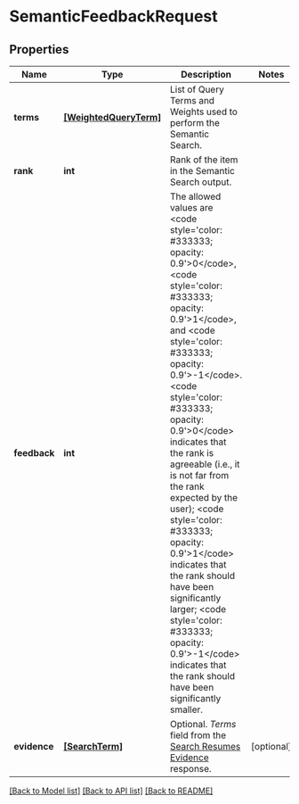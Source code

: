 # SemanticFeedbackRequest


## Properties
Name | Type | Description | Notes
------------ | ------------- | ------------- | -------------
**terms** | [**[WeightedQueryTerm]**](WeightedQueryTerm.md) | List of Query Terms and Weights used to perform the Semantic Search. | 
**rank** | **int** | Rank of the item in the Semantic Search output. | 
**feedback** | **int** | The allowed values are &lt;code style&#x3D;&#39;color: #333333; opacity: 0.9&#39;&gt;0&lt;/code&gt;, &lt;code style&#x3D;&#39;color: #333333; opacity: 0.9&#39;&gt;1&lt;/code&gt;, and &lt;code style&#x3D;&#39;color: #333333; opacity: 0.9&#39;&gt;-1&lt;/code&gt;. &lt;code style&#x3D;&#39;color: #333333; opacity: 0.9&#39;&gt;0&lt;/code&gt; indicates that the rank is agreeable (i.e., it is not far from the rank expected by the user); &lt;code style&#x3D;&#39;color: #333333; opacity: 0.9&#39;&gt;1&lt;/code&gt; indicates that the rank should have been significantly larger; &lt;code style&#x3D;&#39;color: #333333; opacity: 0.9&#39;&gt;-1&lt;/code&gt; indicates that the rank should have been significantly smaller. | 
**evidence** | [**[SearchTerm]**](SearchTerm.md) | Optional. *Terms* field from the [Search Resumes Evidence](https://api.inda.ai/hr/docs/v2/#operation/search_resumes_evidence__POST) response. | [optional] 

[[Back to Model list]](../README.md#documentation-for-models) [[Back to API list]](../README.md#documentation-for-api-endpoints) [[Back to README]](../README.md)


